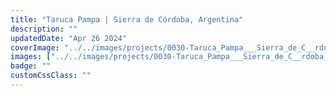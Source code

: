 ```yaml
---
title: "Taruca Pampa | Sierra de Córdoba, Argentina"
description: ""
updatedDate: "Apr 26 2024"
coverImage: "../../images/projects/0030-Taruca_Pampa___Sierra_de_C__rdoba__Argentina/0000-Taruca_Pampa___Sierra_de_C__rdoba__Argentina_Traslasierra_Cordoba_Argentina_Taruca_Pampa_Escursione_cascate_familia_Leyria_oro_sierra_natura_granito_olympus.jpg"
images: ["../../images/projects/0030-Taruca_Pampa___Sierra_de_C__rdoba__Argentina/0001-Taruca_Pampa___Sierra_de_C__rdoba__Argentina_Traslasierra_Cordoba_Argentina_Taruca_Pampa_Escursione_cascate_familia_Leyria_oro_sierra_natura_granito_olympus.jpg","../../images/projects/0030-Taruca_Pampa___Sierra_de_C__rdoba__Argentina/0002-Taruca_Pampa___Sierra_de_C__rdoba__Argentina_Traslasierra_Cordoba_Argentina_Taruca_Pampa_Escursione_cascate_familia_Leyria_oro_sierra_natura_granito_olympus.jpg","../../images/projects/0030-Taruca_Pampa___Sierra_de_C__rdoba__Argentina/0003-Taruca_Pampa___Sierra_de_C__rdoba__Argentina_Traslasierra_Cordoba_Argentina_Taruca_Pampa_Escursione_cascate_familia_Leyria_oro_sierra_natura_granito_olympus.jpg","../../images/projects/0030-Taruca_Pampa___Sierra_de_C__rdoba__Argentina/0004-Taruca_Pampa___Sierra_de_C__rdoba__Argentina_Traslasierra_Cordoba_Argentina_Taruca_Pampa_Escursione_cascate_familia_Leyria_oro_sierra_natura_granito_olympus.jpg","../../images/projects/0030-Taruca_Pampa___Sierra_de_C__rdoba__Argentina/0005-Taruca_Pampa___Sierra_de_C__rdoba__Argentina_Traslasierra_Cordoba_Argentina_Taruca_Pampa_Escursione_cascate_familia_Leyria_oro_sierra_natura_granito_olympus.jpg","../../images/projects/0030-Taruca_Pampa___Sierra_de_C__rdoba__Argentina/0006-Taruca_Pampa___Sierra_de_C__rdoba__Argentina_Traslasierra_Cordoba_Argentina_Taruca_Pampa_Escursione_cascate_familia_Leyria_oro_sierra_natura_granito_olympus.jpg","../../images/projects/0030-Taruca_Pampa___Sierra_de_C__rdoba__Argentina/0007-Taruca_Pampa___Sierra_de_C__rdoba__Argentina_Traslasierra_Cordoba_Argentina_Taruca_Pampa_Escursione_cascate_familia_Leyria_oro_sierra_natura_granito_olympus.jpg","../../images/projects/0030-Taruca_Pampa___Sierra_de_C__rdoba__Argentina/0008-Taruca_Pampa___Sierra_de_C__rdoba__Argentina_Traslasierra_Cordoba_Argentina_Taruca_Pampa_Escursione_cascate_familia_Leyria_oro_sierra_natura_granito_olympus.jpg","../../images/projects/0030-Taruca_Pampa___Sierra_de_C__rdoba__Argentina/0009-Taruca_Pampa___Sierra_de_C__rdoba__Argentina_Traslasierra_Cordoba_Argentina_Taruca_Pampa_Escursione_cascate_familia_Leyria_oro_sierra_natura_granito_olympus.jpg","../../images/projects/0030-Taruca_Pampa___Sierra_de_C__rdoba__Argentina/0010-Taruca_Pampa___Sierra_de_C__rdoba__Argentina_Traslasierra_Cordoba_Argentina_Taruca_Pampa_Escursione_cascate_familia_Leyria_oro_sierra_natura_granito_olympus.jpg","../../images/projects/0030-Taruca_Pampa___Sierra_de_C__rdoba__Argentina/0011-Taruca_Pampa___Sierra_de_C__rdoba__Argentina_Traslasierra_Cordoba_Argentina_Taruca_Pampa_Escursione_cascate_familia_Leyria_oro_sierra_natura_granito_olympus.jpg","../../images/projects/0030-Taruca_Pampa___Sierra_de_C__rdoba__Argentina/0012-Taruca_Pampa___Sierra_de_C__rdoba__Argentina_Traslasierra_Cordoba_Argentina_Taruca_Pampa_Escursione_cascate_familia_Leyria_oro_sierra_natura_granito_olympus.jpg","../../images/projects/0030-Taruca_Pampa___Sierra_de_C__rdoba__Argentina/0013-Taruca_Pampa___Sierra_de_C__rdoba__Argentina_Traslasierra_Cordoba_Argentina_Taruca_Pampa_Escursione_cascate_familia_Leyria_oro_sierra_natura_granito_olympus.jpg","../../images/projects/0030-Taruca_Pampa___Sierra_de_C__rdoba__Argentina/0014-Taruca_Pampa___Sierra_de_C__rdoba__Argentina_Traslasierra_Cordoba_Argentina_Taruca_Pampa_Escursione_cascate_familia_Leyria_oro_sierra_natura_granito_olympus.jpg","../../images/projects/0030-Taruca_Pampa___Sierra_de_C__rdoba__Argentina/0015-Taruca_Pampa___Sierra_de_C__rdoba__Argentina_Traslasierra_Cordoba_Argentina_Taruca_Pampa_Escursione_cascate_familia_Leyria_oro_sierra_natura_granito_olympus.jpg","../../images/projects/0030-Taruca_Pampa___Sierra_de_C__rdoba__Argentina/0016-Taruca_Pampa___Sierra_de_C__rdoba__Argentina_Traslasierra_Cordoba_Argentina_Taruca_Pampa_Escursione_cascate_familia_Leyria_oro_sierra_natura_granito_olympus.jpg","../../images/projects/0030-Taruca_Pampa___Sierra_de_C__rdoba__Argentina/0017-Taruca_Pampa___Sierra_de_C__rdoba__Argentina_Traslasierra_Cordoba_Argentina_Taruca_Pampa_Escursione_cascate_familia_Leyria_oro_sierra_natura_granito_olympus.jpg","../../images/projects/0030-Taruca_Pampa___Sierra_de_C__rdoba__Argentina/0018-Taruca_Pampa___Sierra_de_C__rdoba__Argentina_Traslasierra_Cordoba_Argentina_Taruca_Pampa_Escursione_cascate_familia_Leyria_oro_sierra_natura_granito_olympus.jpg","../../images/projects/0030-Taruca_Pampa___Sierra_de_C__rdoba__Argentina/0019-Taruca_Pampa___Sierra_de_C__rdoba__Argentina_Traslasierra_Cordoba_Argentina_Taruca_Pampa_Escursione_cascate_familia_Leyria_oro_sierra_natura_granito_olympus.jpg","../../images/projects/0030-Taruca_Pampa___Sierra_de_C__rdoba__Argentina/0020-Taruca_Pampa___Sierra_de_C__rdoba__Argentina_Traslasierra_Cordoba_Argentina_Taruca_Pampa_Escursione_cascate_familia_Leyria_oro_sierra_natura_granito_olympus.jpg","../../images/projects/0030-Taruca_Pampa___Sierra_de_C__rdoba__Argentina/0021-Taruca_Pampa___Sierra_de_C__rdoba__Argentina_Traslasierra_Cordoba_Argentina_Taruca_Pampa_Escursione_cascate_familia_Leyria_oro_sierra_natura_granito_olympus.jpg","../../images/projects/0030-Taruca_Pampa___Sierra_de_C__rdoba__Argentina/0022-Taruca_Pampa___Sierra_de_C__rdoba__Argentina_Traslasierra_Cordoba_Argentina_Taruca_Pampa_Escursione_cascate_familia_Leyria_oro_sierra_natura_granito_olympus.jpg","../../images/projects/0030-Taruca_Pampa___Sierra_de_C__rdoba__Argentina/0023-Taruca_Pampa___Sierra_de_C__rdoba__Argentina_Traslasierra_Cordoba_Argentina_Taruca_Pampa_Escursione_cascate_familia_Leyria_oro_sierra_natura_granito_olympus.jpg","../../images/projects/0030-Taruca_Pampa___Sierra_de_C__rdoba__Argentina/0024-Taruca_Pampa___Sierra_de_C__rdoba__Argentina_Traslasierra_Cordoba_Argentina_Taruca_Pampa_Escursione_cascate_familia_Leyria_oro_sierra_natura_granito_olympus.jpg","../../images/projects/0030-Taruca_Pampa___Sierra_de_C__rdoba__Argentina/0025-Taruca_Pampa___Sierra_de_C__rdoba__Argentina_Traslasierra_Cordoba_Argentina_Taruca_Pampa_Escursione_cascate_familia_Leyria_oro_sierra_natura_granito_olympus.jpg","../../images/projects/0030-Taruca_Pampa___Sierra_de_C__rdoba__Argentina/0026-Taruca_Pampa___Sierra_de_C__rdoba__Argentina_Traslasierra_Cordoba_Argentina_Taruca_Pampa_Escursione_cascate_familia_Leyria_oro_sierra_natura_granito_olympus.jpg","../../images/projects/0030-Taruca_Pampa___Sierra_de_C__rdoba__Argentina/0027-Taruca_Pampa___Sierra_de_C__rdoba__Argentina_Traslasierra_Cordoba_Argentina_Taruca_Pampa_Escursione_cascate_familia_Leyria_oro_sierra_natura_granito_olympus.jpg","../../images/projects/0030-Taruca_Pampa___Sierra_de_C__rdoba__Argentina/0028-Taruca_Pampa___Sierra_de_C__rdoba__Argentina_Traslasierra_Cordoba_Argentina_Taruca_Pampa_Escursione_cascate_familia_Leyria_oro_sierra_natura_granito_olympus.jpg","../../images/projects/0030-Taruca_Pampa___Sierra_de_C__rdoba__Argentina/0029-Taruca_Pampa___Sierra_de_C__rdoba__Argentina_Traslasierra_Cordoba_Argentina_Taruca_Pampa_Escursione_cascate_familia_Leyria_oro_sierra_natura_granito_olympus.jpg"]
badge: ""
customCssClass: ""
---
```



